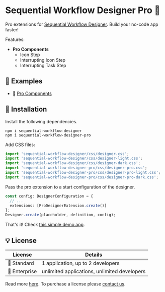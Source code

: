 # Sequential Workflow Designer Pro 🤩

Pro extensions for [Sequential Workflow Designer](https://github.com/nocode-js/sequential-workflow-designer). Build your no-code app faster!

Features:

* **Pro Components**
  * Icon Step
  * Interrupting Icon Step
  * Interrupting Task Step

## 👀 Examples

* 🤩 [Pro Components](https://nocode-js.github.io/sequential-workflow-designer-pro-demo/examples/pro-steps/public/)

## 🚀 Installation

Install the following dependencies.

```
npm i sequential-workflow-designer
npm i sequential-workflow-designer-pro
```

Add CSS files:

```ts
import 'sequential-workflow-designer/css/designer.css';
import 'sequential-workflow-designer/css/designer-light.css';
import 'sequential-workflow-designer/css/designer-dark.css';
import 'sequential-workflow-designer-pro/css/designer-pro.css';
import 'sequential-workflow-designer-pro/css/designer-pro-light.css';
import 'sequential-workflow-designer-pro/css/designer-pro-dark.css';
```

Pass the pro extension to a start configuration of the designer.

```ts
const config: DesignerConfiguration = {
  // ...
  extensions: [ProDesignerExtension.create()]
};
Designer.create(placeholder, definition, config);
```

That's it! Check [this simple demo app](examples/pro-steps).

## 💡 License

| License          | Details |
| ---------------- | - |
| 🍰 Standard      | 1 application, up to 2 developers |
| 🎂 Enterprise    | unlimited applications, unlimited developers |

Read more [here](./LICENSE). To purchase a license please [contact us](https://n4no.com).

